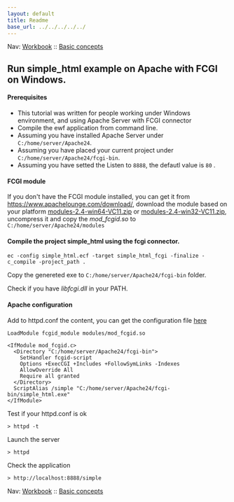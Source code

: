 ```yaml
---
layout: default
title: Readme
base_url: ../../../../../
---
```

Nav: [Workbook](../../../../workbook) :: [Basic concepts](../../../../basics/basics) 

## Run simple_html example on Apache with FCGI on Windows.


#### Prerequisites

* This tutorial was written for people working under Windows environment, and using Apache Server with FCGI connector
* Compile the ewf application from command line.
* Assuming you have installed Apache Server under `C:/home/server/Apache24`.
* Assuming you have placed your current project under `C:/home/server/Apache24/fcgi-bin`.
* Assuming you have setted the Listen to `8888`, the defautl value is `80` .



#### FCGI module
If you don't have the FCGI module installed, you can get it from https://www.apachelounge.com/download/, download the   module based on your platform [modules-2.4-win64-VC11.zip](https://www.apachelounge.com/download/VC11/modules/modules-2.4-win64-VC11.zip) or [modules-2.4-win32-VC11.zip](https://www.apachelounge.com/download/VC11/modules/modules-2.4-win32-VC11.zip), uncompress it
and copy the _mod_fcgid.so_ to `C:/home/server/Apache24/modules`

#### Compile the project simple_html using the fcgi connector.

	ec -config simple_html.ecf -target simple_html_fcgi -finalize -c_compile -project_path .

Copy the genereted exe to `C:/home/server/Apache24/fcgi-bin` folder.	

Check if you have _libfcgi.dll_ in your PATH.


#### Apache configuration
Add to httpd.conf the content, you can get the configuration file [here](config.conf) 

```
LoadModule fcgid_module modules/mod_fcgid.so

<IfModule mod_fcgid.c>
  <Directory "C:/home/server/Apache24/fcgi-bin">
    SetHandler fcgid-script
    Options +ExecCGI +Includes +FollowSymLinks -Indexes
    AllowOverride All
    Require all granted
  </Directory>
  ScriptAlias /simple "C:/home/server/Apache24/fcgi-bin/simple_html.exe"
</IfModule>
```

Test if your httpd.conf is ok
```
> httpd -t
```

Launch the server
```
> httpd
```

Check the application
```
> http://localhost:8888/simple
```

Nav: [Workbook](../../../../workbook) :: [Basic concepts](../../../../basics/basics) 
